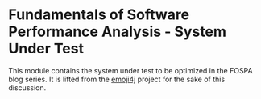 # Fundamentals of Software Performance Analysis - System Under Test

This module contains the system under test to be optimized in the FOSPA blog
series. It is lifted from the
[emoji4j](https://github.com/sigpwned/emoji4j) project for the sake of
this discussion.